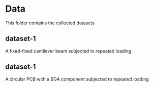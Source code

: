# Data
This folder contains the collected datasets

## dataset-1
A fixed-fixed cantilever beam subjected to repeated loading

## dataset-1
A circular PCB with a BGA component subjected to repeated loading